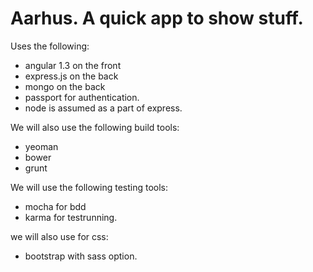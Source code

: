 
# Aarhus. A quick app to show stuff. 

Uses the following:
- angular 1.3 on the front
- express.js on the back
- mongo on the back
- passport for authentication.
- node is assumed as a part of express.

We will also use the following build tools:
- yeoman
- bower
- grunt

We will use the following testing tools:
- mocha for bdd
- karma for testrunning.

we will also use for css:
- bootstrap with sass option.



